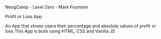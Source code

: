 NeogCamp - Level Zero - Mark Fourteen

Profit or Loss App

An App that shows users their percentage and absolute values of profit or loss
This App is buils using HTML, CSS and Vanilla JS